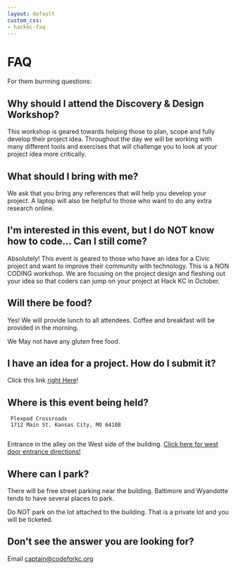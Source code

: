 ```yaml
---
layout: default
custom_css:
- hackkc-faq
---
```


# FAQ

For them burrning questions:


## Why should I attend the Discovery & Design Workshop?

This workshop is geared towards helping those to plan, scope and fully develop their project idea. Throughout the day we will be working with many different tools and exercises that will challenge you to look at your project idea more critically.  

## What should I bring with me?

We ask that you bring any references that will help you develop your project. A laptop will also be helpful to those who want to do  any extra research online.

## I'm interested in this event, but I do NOT know how to code... Can I still come?

Absolutely! This event is geared to those who have an idea for a Civic project and want to improve their community with technology. This is a NON CODING workshop.  We are focusing on the project design and fleshing out your idea so that coders can jump on your project at Hack KC in October.


## Will there be food? 

Yes! We will provide lunch to all attendees. Coffee and breakfast will be provided in the morning. 

We May not have any gluten free food.

## I have an idea for a project. How do I submit it?

Click this link [right Here](https://docs.google.com/forms/d/e/1FAIpQLSeRGU__67RvUxgh5ntLkWugp9S1zA1veW1pEJOqs0gJOxK3Kw/viewform?c=0&w=1)!


## Where is this event being held?

````
 Plexpod Crossroads
 1712 Main St. Kansas City, MO 64108 
  
````
Entrance in the alley on the West side of the building. [Click here for west door entrance directions!](https://goo.gl/maps/hsBMJdcdEh72)

## Where can I park?

There will be free street parking near the building. Baltimore and Wyandotte tends to have several places to park.  

Do NOT park on the lot attached to the building. That is a private lot and you will be ticketed.


## Don't see the answer you are looking for?

Email captain@codeforkc.org


